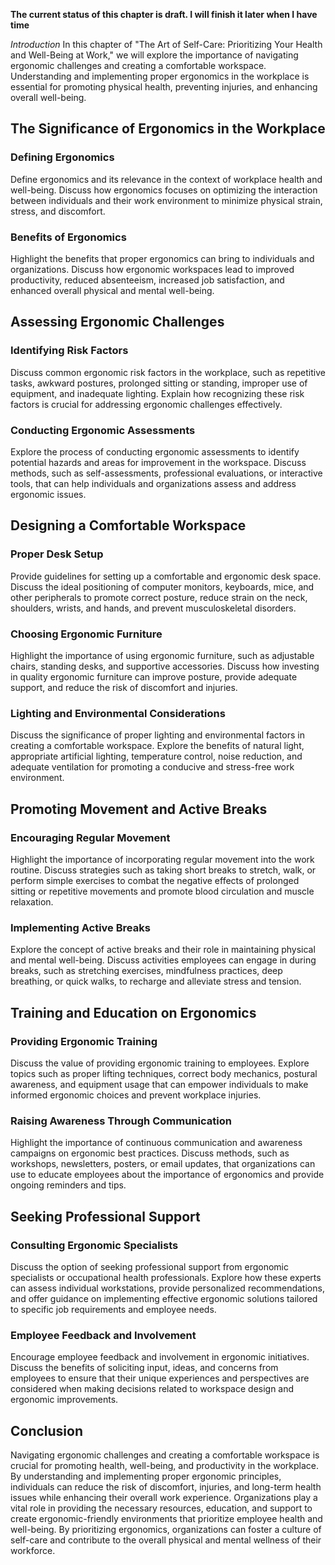 **The current status of this chapter is draft. I will finish it later when I have time**

*Introduction* In this chapter of "The Art of Self-Care: Prioritizing Your Health and Well-Being at Work," we will explore the importance of navigating ergonomic challenges and creating a comfortable workspace. Understanding and implementing proper ergonomics in the workplace is essential for promoting physical health, preventing injuries, and enhancing overall well-being.

The Significance of Ergonomics in the Workplace
-----------------------------------------------

### Defining Ergonomics

Define ergonomics and its relevance in the context of workplace health and well-being. Discuss how ergonomics focuses on optimizing the interaction between individuals and their work environment to minimize physical strain, stress, and discomfort.

### Benefits of Ergonomics

Highlight the benefits that proper ergonomics can bring to individuals and organizations. Discuss how ergonomic workspaces lead to improved productivity, reduced absenteeism, increased job satisfaction, and enhanced overall physical and mental well-being.

Assessing Ergonomic Challenges
------------------------------

### Identifying Risk Factors

Discuss common ergonomic risk factors in the workplace, such as repetitive tasks, awkward postures, prolonged sitting or standing, improper use of equipment, and inadequate lighting. Explain how recognizing these risk factors is crucial for addressing ergonomic challenges effectively.

### Conducting Ergonomic Assessments

Explore the process of conducting ergonomic assessments to identify potential hazards and areas for improvement in the workspace. Discuss methods, such as self-assessments, professional evaluations, or interactive tools, that can help individuals and organizations assess and address ergonomic issues.

Designing a Comfortable Workspace
---------------------------------

### Proper Desk Setup

Provide guidelines for setting up a comfortable and ergonomic desk space. Discuss the ideal positioning of computer monitors, keyboards, mice, and other peripherals to promote correct posture, reduce strain on the neck, shoulders, wrists, and hands, and prevent musculoskeletal disorders.

### Choosing Ergonomic Furniture

Highlight the importance of using ergonomic furniture, such as adjustable chairs, standing desks, and supportive accessories. Discuss how investing in quality ergonomic furniture can improve posture, provide adequate support, and reduce the risk of discomfort and injuries.

### Lighting and Environmental Considerations

Discuss the significance of proper lighting and environmental factors in creating a comfortable workspace. Explore the benefits of natural light, appropriate artificial lighting, temperature control, noise reduction, and adequate ventilation for promoting a conducive and stress-free work environment.

Promoting Movement and Active Breaks
------------------------------------

### Encouraging Regular Movement

Highlight the importance of incorporating regular movement into the work routine. Discuss strategies such as taking short breaks to stretch, walk, or perform simple exercises to combat the negative effects of prolonged sitting or repetitive movements and promote blood circulation and muscle relaxation.

### Implementing Active Breaks

Explore the concept of active breaks and their role in maintaining physical and mental well-being. Discuss activities employees can engage in during breaks, such as stretching exercises, mindfulness practices, deep breathing, or quick walks, to recharge and alleviate stress and tension.

Training and Education on Ergonomics
------------------------------------

### Providing Ergonomic Training

Discuss the value of providing ergonomic training to employees. Explore topics such as proper lifting techniques, correct body mechanics, postural awareness, and equipment usage that can empower individuals to make informed ergonomic choices and prevent workplace injuries.

### Raising Awareness Through Communication

Highlight the importance of continuous communication and awareness campaigns on ergonomic best practices. Discuss methods, such as workshops, newsletters, posters, or email updates, that organizations can use to educate employees about the importance of ergonomics and provide ongoing reminders and tips.

Seeking Professional Support
----------------------------

### Consulting Ergonomic Specialists

Discuss the option of seeking professional support from ergonomic specialists or occupational health professionals. Explore how these experts can assess individual workstations, provide personalized recommendations, and offer guidance on implementing effective ergonomic solutions tailored to specific job requirements and employee needs.

### Employee Feedback and Involvement

Encourage employee feedback and involvement in ergonomic initiatives. Discuss the benefits of soliciting input, ideas, and concerns from employees to ensure that their unique experiences and perspectives are considered when making decisions related to workspace design and ergonomic improvements.

Conclusion
----------

Navigating ergonomic challenges and creating a comfortable workspace is crucial for promoting health, well-being, and productivity in the workplace. By understanding and implementing proper ergonomic principles, individuals can reduce the risk of discomfort, injuries, and long-term health issues while enhancing their overall work experience. Organizations play a vital role in providing the necessary resources, education, and support to create ergonomic-friendly environments that prioritize employee health and well-being. By prioritizing ergonomics, organizations can foster a culture of self-care and contribute to the overall physical and mental wellness of their workforce.
